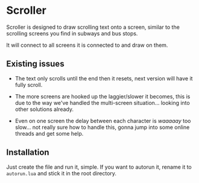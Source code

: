 # Scroller
Scroller is designed to draw scrolling text onto a screen, similar to the scrolling screens you find in subways and bus stops.

It will connect to all screens it is connected to and draw on them.

## Existing issues
- The text only scrolls until the end then it resets, next version will have it fully scroll.
- The more screens are hooked up the laggier/slower it becomes, this is due to the way we've handled the multi-screen situation... looking into other solutions already.

- Even on one screen the delay between each character is _waaaaay_ too slow... not really sure how to handle this, gonna jump into some online threads and get some help.

## Installation
Just create the file and run it, simple. If you want to autorun it, rename it to `autorun.lua` and stick it in the root directory.
